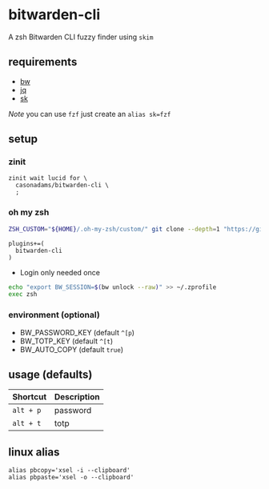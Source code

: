 # bitwarden-cli

A zsh Bitwarden CLI fuzzy finder using `skim`

## requirements

- [bw](https://bitwarden.com/download/)
- [jq](https://stedolan.github.io/jq/)
- [sk](https://github.com/lotabout/skim#package-managers)

*Note* you can use `fzf` just create an `alias sk=fzf`

## setup

### zinit

```~/.zshrc
zinit wait lucid for \
  casonadams/bitwarden-cli \
  ;
```

### oh my zsh

```sh
ZSH_CUSTOM="${HOME}/.oh-my-zsh/custom/" git clone --depth=1 "https://github.com/casonadams/bitwarden-cli.git" "${ZSH_CUSTOM}/plugins/bitwarden-cli"
```

```~/.zshrc
plugins+=(
  bitwarden-cli
)
```

- Login only needed once

```sh
echo "export BW_SESSION=$(bw unlock --raw)" >> ~/.zprofile
exec zsh
```

### environment (optional)

- BW_PASSWORD_KEY (default `^[p`)
- BW_TOTP_KEY     (default `^[t`)
- BW_AUTO_COPY    (default `true`)

## usage (defaults)

| Shortcut | Description |
|----------|-------------|
|`alt + p` | password    |
|`alt + t` | totp        |

## linux alias

```~/.zshrc
alias pbcopy='xsel -i --clipboard'
alias pbpaste='xsel -o --clipboard'
```
